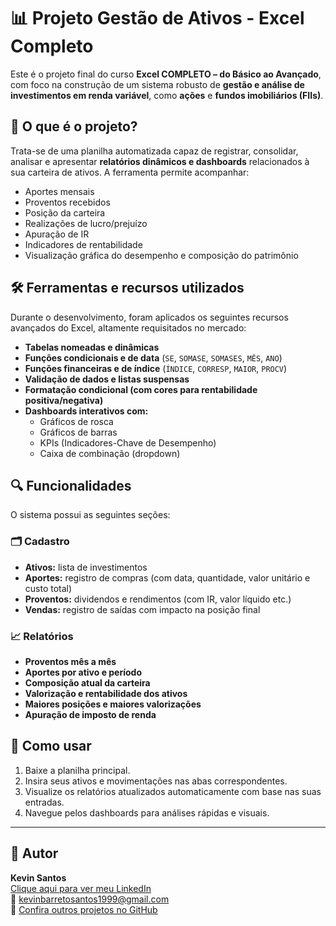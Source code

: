 # 📊 Projeto Gestão de Ativos - Excel Completo

Este é o projeto final do curso **Excel COMPLETO – do Básico ao Avançado**, com foco na construção de um sistema robusto de **gestão e análise de investimentos em renda variável**, como **ações** e **fundos imobiliários (FIIs)**.

## 🧠 O que é o projeto?

Trata-se de uma planilha automatizada capaz de registrar, consolidar, analisar e apresentar **relatórios dinâmicos e dashboards** relacionados à sua carteira de ativos. A ferramenta permite acompanhar:

- Aportes mensais
- Proventos recebidos
- Posição da carteira
- Realizações de lucro/prejuízo
- Apuração de IR
- Indicadores de rentabilidade
- Visualização gráfica do desempenho e composição do patrimônio

## 🛠️ Ferramentas e recursos utilizados

Durante o desenvolvimento, foram aplicados os seguintes recursos avançados do Excel, altamente requisitados no mercado:

- **Tabelas nomeadas e dinâmicas**
- **Funções condicionais e de data** (`SE`, `SOMASE`, `SOMASES`, `MÊS`, `ANO`)
- **Funções financeiras e de índice** (`ÍNDICE`, `CORRESP`, `MAIOR`, `PROCV`)
- **Validação de dados e listas suspensas**
- **Formatação condicional (com cores para rentabilidade positiva/negativa)**
- **Dashboards interativos com:**
  - Gráficos de rosca
  - Gráficos de barras
  - KPIs (Indicadores-Chave de Desempenho)
  - Caixa de combinação (dropdown)

## 🔍 Funcionalidades

O sistema possui as seguintes seções:

### 🗂️ Cadastro
- **Ativos:** lista de investimentos
- **Aportes:** registro de compras (com data, quantidade, valor unitário e custo total)
- **Proventos:** dividendos e rendimentos (com IR, valor líquido etc.)
- **Vendas:** registro de saídas com impacto na posição final

### 📈 Relatórios
- **Proventos mês a mês**
- **Aportes por ativo e período**
- **Composição atual da carteira**
- **Valorização e rentabilidade dos ativos**
- **Maiores posições e maiores valorizações**
- **Apuração de imposto de renda**

## 🚀 Como usar

1. Baixe a planilha principal.
2. Insira seus ativos e movimentações nas abas correspondentes.
3. Visualize os relatórios atualizados automaticamente com base nas suas entradas.
4. Navegue pelos dashboards para análises rápidas e visuais.

---

## 📢 Autor

**Kevin Santos**  
[Clique aqui para ver meu LinkedIn](https://www.linkedin.com/in/kevin-santos-1751b8168/)  
📧 kevinbarretosantos1999@gmail.com  
🔗 [Confira outros projetos no GitHub](https://github.com/KevinSantos99)


